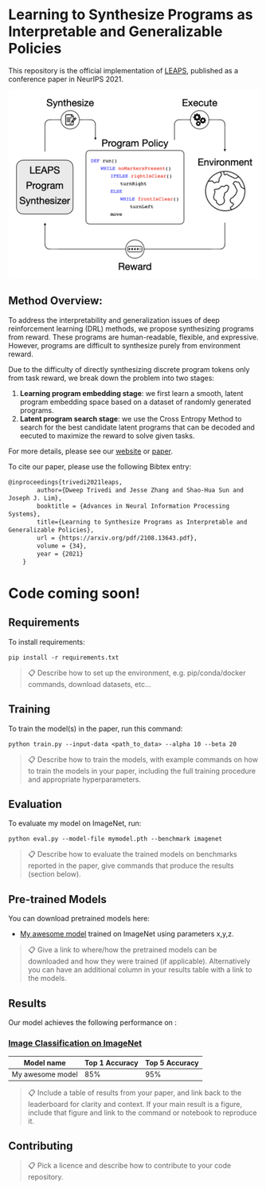 # Learning to Synthesize Programs as Interpretable and Generalizable Policies

This repository is the official implementation of [LEAPS](https://arxiv.org/abs/2108.13643), published as a conference paper in NeurIPS 2021. 

<img src="github-assets/leaps_teaser.jpeg" alt="LEAPS Teaser" width="600"/>


## Method Overview:
To address the interpretability and generalization issues of deep reinforcement learning (DRL) methods, we propose synthesizing programs from reward. These programs are human-readable, flexible, and expressive. However, programs are difficult to synthesize purely from environment reward.

Due to the difficulty of directly synthesizing discrete program tokens only from task reward, we break down the problem into two stages:

1. **Learning program embedding stage**: we first learn a smooth, latent program embedding space based on a dataset of randomly generated programs.
2. **Latent program search stage**: we use the Cross Entropy Method to search for the best candidate latent programs that can be decoded and eecuted to maximize the reward to solve given tasks.

For more details, please see our [website](https://clvrai.com/leaps) or [paper](https://arxiv.org/abs/2108.13643).

To cite our paper, please use the following Bibtex entry:
```    
@inproceedings{trivedi2021leaps,
        author={Dweep Trivedi and Jesse Zhang and Shao-Hua Sun and Joseph J. Lim},
        booktitle = {Advances in Neural Information Processing Systems},
        title={Learning to Synthesize Programs as Interpretable and Generalizable Policies}, 
        url = {https://arxiv.org/pdf/2108.13643.pdf},
        volume = {34},
        year = {2021}
    }
```


# Code coming soon!


## Requirements

To install requirements:

```setup
pip install -r requirements.txt
```

>📋  Describe how to set up the environment, e.g. pip/conda/docker commands, download datasets, etc...

## Training

To train the model(s) in the paper, run this command:

```train
python train.py --input-data <path_to_data> --alpha 10 --beta 20
```

>📋  Describe how to train the models, with example commands on how to train the models in your paper, including the full training procedure and appropriate hyperparameters.

## Evaluation

To evaluate my model on ImageNet, run:

```eval
python eval.py --model-file mymodel.pth --benchmark imagenet
```

>📋  Describe how to evaluate the trained models on benchmarks reported in the paper, give commands that produce the results (section below).

## Pre-trained Models

You can download pretrained models here:

- [My awesome model](https://drive.google.com/mymodel.pth) trained on ImageNet using parameters x,y,z. 

>📋  Give a link to where/how the pretrained models can be downloaded and how they were trained (if applicable).  Alternatively you can have an additional column in your results table with a link to the models.

## Results

Our model achieves the following performance on :

### [Image Classification on ImageNet](https://paperswithcode.com/sota/image-classification-on-imagenet)

| Model name         | Top 1 Accuracy  | Top 5 Accuracy |
| ------------------ |---------------- | -------------- |
| My awesome model   |     85%         |      95%       |

>📋  Include a table of results from your paper, and link back to the leaderboard for clarity and context. If your main result is a figure, include that figure and link to the command or notebook to reproduce it. 


## Contributing

>📋  Pick a licence and describe how to contribute to your code repository. 
